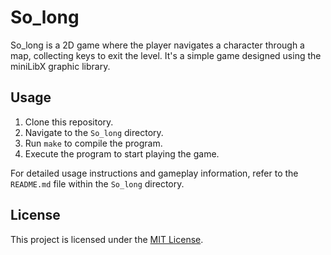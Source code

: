 # So_long

So_long is a 2D game where the player navigates a character through a map, collecting keys to exit the level. It's a simple game designed using the miniLibX graphic library.

## Usage

1. Clone this repository.
2. Navigate to the `So_long` directory.
3. Run `make` to compile the program.
4. Execute the program to start playing the game.

For detailed usage instructions and gameplay information, refer to the `README.md` file within the `So_long` directory.

## License

This project is licensed under the [MIT License](../LICENSE).
